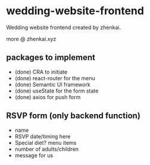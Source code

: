 # wedding-website-frontend

Wedding website frontend created by zhenkai.

more @ zhenkai.xyz


## packages to implement
* (done) CRA to initiate 
* (done) react-router for the menu
* (done) Semantic UI framework
* (done) useState for the form state
* (done) axios for push form

## RSVP form (only backend function)
* name
* RSVP date/timing here
* Special diet? menu items
* number of adults/children
* message for us